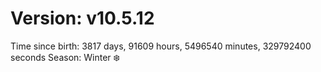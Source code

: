 # Version: v10.5.12
Time since birth: 3817 days, 91609 hours, 5496540 minutes, 329792400 seconds
Season: Winter ❄️
